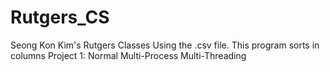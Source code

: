 # Rutgers_CS
Seong Kon Kim's Rutgers Classes
Using the .csv file. This program sorts in columns
Project 1: Normal
Multi-Process
Multi-Threading
